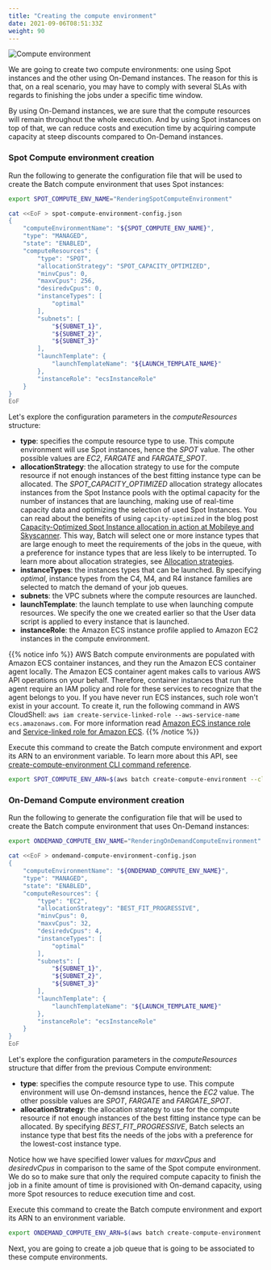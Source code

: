```yaml
---
title: "Creating the compute environment"
date: 2021-09-06T08:51:33Z
weight: 90
---
```


![Compute environment](/images/rendering-with-batch/CE.png)

We are going to create two compute environments: one using Spot instances and the other using On-Demand instances. The reason for this is that, on a real scenario, you may have to comply with several SLAs with regards to finishing the jobs under a specific time window.

By using On-Demand instances, we are sure that the compute resources will remain throughout the whole execution. And by using Spot instances on top of that, we can reduce costs and execution time by acquiring compute capacity at steep discounts compared to On-Demand instances.

### Spot Compute environment creation

Run the following to generate the configuration file that will be used to create the Batch compute environment that uses Spot instances:

```bash
export SPOT_COMPUTE_ENV_NAME="RenderingSpotComputeEnvironment"

cat <<EoF > spot-compute-environment-config.json
{
    "computeEnvironmentName": "${SPOT_COMPUTE_ENV_NAME}",
    "type": "MANAGED",
    "state": "ENABLED",
    "computeResources": {
        "type": "SPOT",
        "allocationStrategy": "SPOT_CAPACITY_OPTIMIZED",
        "minvCpus": 0,
        "maxvCpus": 256,
        "desiredvCpus": 0,
        "instanceTypes": [
            "optimal"
        ],
        "subnets": [
            "${SUBNET_1}",
            "${SUBNET_2}",
            "${SUBNET_3}"
        ],
        "launchTemplate": {
            "launchTemplateName": "${LAUNCH_TEMPLATE_NAME}"
        },
        "instanceRole": "ecsInstanceRole"
    }
}
EoF
```

Let's explore the configuration parameters in the *computeResources* structure:

- **type**: specifies the compute resource type to use. This compute environment will use Spot instances, hence the *SPOT* value. The other possible values are *EC2*, *FARGATE* and *FARGATE_SPOT*.
- **allocationStrategy**: the allocation strategy to use for the compute resource if not enough instances of the best fitting instance type can be allocated. The *SPOT_CAPACITY_OPTIMIZED* allocation strategy allocates instances from the Spot Instance pools with the optimal capacity for the number of instances that are launching, making use of real-time capacity data and optimizing the selection of used Spot Instances. You can read about the benefits of using `capcity-optimized` in the blog post [Capacity-Optimized Spot Instance allocation in action at Mobileye and Skyscanner](https://aws.amazon.com/blogs/aws/capacity-optimized-spot-instance-allocation-in-action-at-mobileye-and-skyscanner/). This way, Batch will select one or more instance types that are large enough to meet the requirements of the jobs in the queue, with a preference for instance types that are less likely to be interrupted. To learn more about allocation strategies, see [Allocation strategies](https://docs.aws.amazon.com/batch/latest/userguide/allocation-strategies.html).
- **instanceTypes**: the instances types that can be launched. By specifying *optimal*, instance types from the C4, M4, and R4 instance families are selected to match the demand of your job queues.
- **subnets**: the VPC subnets where the compute resources are launched.
- **launchTemplate**: the launch template to use when launching compute resources. We specify the one we created earlier so that the User data script is applied to every instance that is launched.
- **instanceRole**: the Amazon ECS instance profile applied to Amazon EC2 instances in the compute environment.

{{% notice info %}}
AWS Batch compute environments are populated with Amazon ECS container instances, and they run the Amazon ECS container agent locally. The Amazon ECS container agent makes calls to various AWS API operations on your behalf. Therefore, container instances that run the agent require an IAM policy and role for these services to recognize that the agent belongs to you. If you have never run ECS instances, such role won't exist in your account. To create it, run the following command in AWS CloudShell: `aws iam create-service-linked-role --aws-service-name ecs.amazonaws.com`. For more information read [Amazon ECS instance role](https://docs.aws.amazon.com/batch/latest/userguide/instance_IAM_role.html) and [Service-linked role for Amazon ECS](https://docs.aws.amazon.com/AmazonECS/latest/developerguide/using-service-linked-roles.html).
{{% /notice %}}

Execute this command to create the Batch compute environment and export its ARN to an environment variable. To learn more about this API, see [create-compute-environment CLI command reference](https://docs.aws.amazon.com/cli/latest/reference/batch/create-compute-environment.html).

```bash
export SPOT_COMPUTE_ENV_ARN=$(aws batch create-compute-environment --cli-input-json file://spot-compute-environment-config.json | jq -r '.computeEnvironmentArn')
```

### On-Demand Compute environment creation

Run the following to generate the configuration file that will be used to create the Batch compute environment that uses On-Demand instances:

```bash
export ONDEMAND_COMPUTE_ENV_NAME="RenderingOnDemandComputeEnvironment"

cat <<EoF > ondemand-compute-environment-config.json
{
    "computeEnvironmentName": "${ONDEMAND_COMPUTE_ENV_NAME}",
    "type": "MANAGED",
    "state": "ENABLED",
    "computeResources": {
        "type": "EC2",
        "allocationStrategy": "BEST_FIT_PROGRESSIVE",
        "minvCpus": 0,
        "maxvCpus": 32,
        "desiredvCpus": 4,
        "instanceTypes": [
            "optimal"
        ],
        "subnets": [
            "${SUBNET_1}",
            "${SUBNET_2}",
            "${SUBNET_3}"
        ],
        "launchTemplate": {
            "launchTemplateName": "${LAUNCH_TEMPLATE_NAME}"
        },
        "instanceRole": "ecsInstanceRole"
    }
}
EoF
```

Let's explore the configuration parameters in the *computeResources* structure that differ from the previous Compute environment:

- **type**: specifies the compute resource type to use. This compute environment will use On-demsnd instances, hence the *EC2* value. The other possible values are *SPOT*, *FARGATE* and *FARGATE_SPOT*.
- **allocationStrategy**: the allocation strategy to use for the compute resource if not enough instances of the best fitting instance type can be allocated. By specifying *BEST_FIT_PROGRESSIVE*, Batch selects an instance type that best fits the needs of the jobs with a preference for the lowest-cost instance type.

Notice how we have specified lower values for *maxvCpus* and *desiredvCpus* in comparison to the same of the Spot compute environment. We do so to make sure that only the required compute capacity to finish the job in a finite amount of time is provisioned with On-demand capacity, using more Spot resources to reduce execution time and cost.

Execute this command to create the Batch compute environment and export its ARN to an environment variable.

```bash
export ONDEMAND_COMPUTE_ENV_ARN=$(aws batch create-compute-environment --cli-input-json file://ondemand-compute-environment-config.json | jq -r '.computeEnvironmentArn')
```

Next, you are going to create a job queue that is going to be associated to these compute environments.

